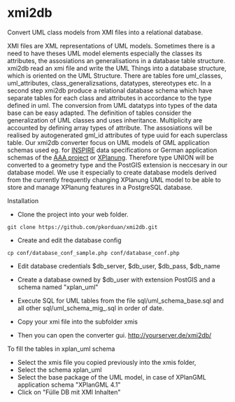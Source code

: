 # xmi2db
Convert UML class models from XMI files into a relational database.

XMI files are XML representations of UML models. Sometimes there is a need to have theses UML model elements especially the classes its attributes, the assosiations an generalisations in a database table structure.
xmi2db read an xmi file and write the UML Things into a database structure, which is oriented on the UML Structure. There are tables fore uml_classes, uml_attributes, class_generalizsations, datatypes, stereotypes etc.
In a second step xmi2db produce a relational database schema which have separate tables for each class and attributes in accordance to the type defined in uml. The conversion from UML datatyps into types of the data base can be easy adapted. The definition of tables consider the generalization of UML classes and uses inheritance. Multiplicity are accounted by defining array types of attribute. The assosiations will be realised by autogenerated gml_id attributes of type uuid for each superclass table.
Our xmi2db converter focus on UML models of GML application schemas used eg. for [INSPIRE](http://inspire.ec.europa.eu/data-model/approved/r4618-ir/html/) data specifications or German application schemas of the [AAA project](http://www.adv-online.de/AAA-Modell/) or [XPlanung](http://www.iai.fzk.de/www-extern/index.php?id=679). Therefore type UNION will be converted to a geometry type and the PostGIS extension is neccesary in our database model.
We use it especially to create database models derived from the currently frequently changing XPlanung UML model to be able to store and manage XPlanung features in a PostgreSQL database.

Installation

* Clone the project into your web folder.
```
git clone https://github.com/pkorduan/xmi2db.git
```
* Create and edit the database config
```
cp conf/database_conf_sample.php conf/database_conf.php
```
* Edit database credentials $db_server, $db_user, $db_pass, $db_name

* Create a database owned by $db_user with extension PostGIS and a schema named "xplan_uml"

* Execute SQL for UML tables from the file sql/uml_schema_base.sql and all other sql/uml_schema_mig_<date>.sql in order of date.

* Copy your xmi file into the subfolder xmis

* Then you can open the converter gui.
http://yourserver.de/xmi2db/

To fill the tables in xplan_uml schema
* Select the xmis file you copied previously into the xmis folder,
* Select the schema xplan_uml
* Select the base package of the UML model, in case of XPlanGML application schema "XPlanGML 4.1"
* Click on "Fülle DB mit XMI Inhalten"
